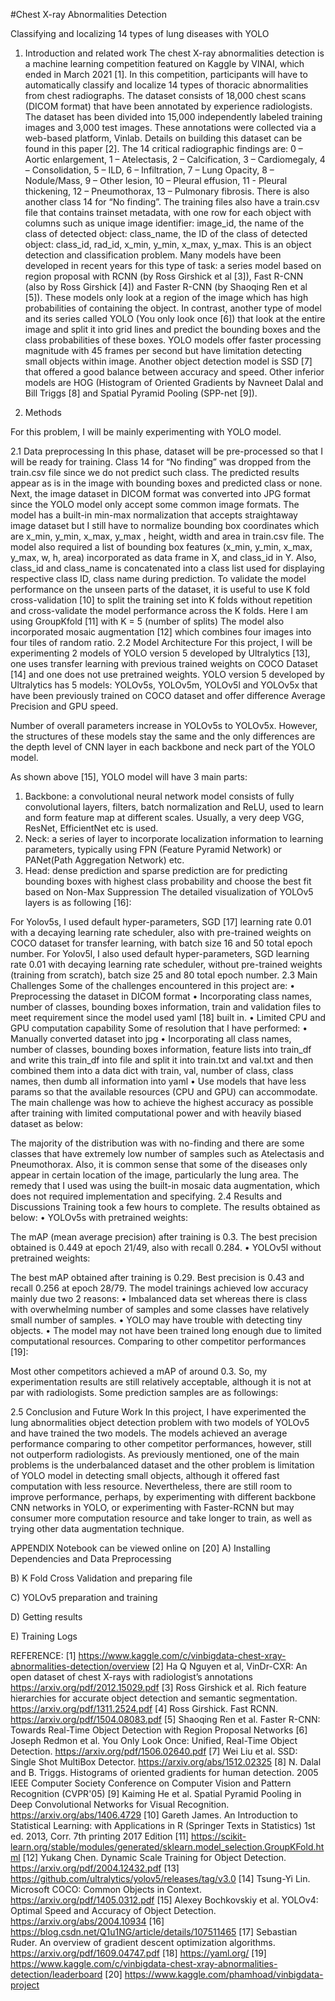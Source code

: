 #Chest X-ray Abnormalities Detection

Classifying and localizing 14 types of lung diseases with YOLO
1.	Introduction and related work
The chest X-ray abnormalities detection is a machine learning competition featured on Kaggle by VINAI, which ended in March 2021 [1]. In this competition, participants will have to automatically classify and localize 14 types of thoracic abnormalities from chest radiographs. The dataset consists of 18,000 chest scans (DICOM format) that have been annotated by experience radiologists. The dataset has been divided into 15,000 independently labeled training images and 3,000 test images. These annotations were collected via a web-based platform, Vinlab. Details on building this dataset can be found in this paper [2]. The 14 critical radiographic findings are: 0 – Aortic enlargement, 1 – Atelectasis, 2 – Calcification, 3 – Cardiomegaly, 4 – Consolidation, 5 – ILD, 6 – Infiltration, 7 – Lung Opacity, 8 – Nodule/Mass, 9 – Other lesion, 10 – Pleural effusion, 11 - Pleural thickening, 12 – Pneumothorax, 13 – Pulmonary fibrosis. There is also another class 14 for “No finding”. The training files also have a train.csv file that contains trainset metadata, with one row for each object with columns such as unique image identifier: image_id, the name of the class of detected object: class_name, the ID of the class of detected object: class_id, rad_id, x_min, y_min, x_max, y_max. 
This is an object detection and classification problem. Many models have been developed in recent years for this type of task: a series model based on region proposal with RCNN (by Ross Girshick et al [3]), Fast R-CNN (also by Ross Girshick [4]) and Faster R-CNN (by Shaoqing Ren et al [5]). These models only look at a region of the image which has high probabilities of containing the object. In contrast, another type of model and its series called YOLO (You only look once [6]) that look at the entire image and split it into grid lines and predict the bounding boxes and the class probabilities of these boxes. YOLO models offer faster processing magnitude with 45 frames per second but have limitation detecting small objects within image.  Another object detection model is SSD [7] that offered a good balance between accuracy and speed. Other inferior models are HOG (Histogram of Oriented Gradients by Navneet Dalal and Bill Triggs [8] and Spatial Pyramid Pooling (SPP-net [9]).


2.	Methods

For this problem, I will be mainly experimenting with YOLO model.

2.1	Data preprocessing
In this phase, dataset will be pre-processed so that I will be ready for training. Class 14 for “No finding” was dropped from the train.csv file since we do not predict such class. The predicted results appear as is in the image with bounding boxes and predicted class or none. Next, the image dataset in DICOM format was converted into JPG format since the YOLO model only accept some common image formats. The model has a built-in min-max normalization that accepts straightaway image dataset but I still have to normalize bounding box coordinates which are x_min, y_min, x_max, y_max ,  height, width and area in train.csv file.
The model also required a list of bounding box features (x_min, y_min, x_max, y_max, w, h, area) incorporated as data frame in X, and class_id in Y. Also, class_id and class_name is concatenated into a class list used for displaying respective class ID, class name during prediction.
To validate the model performance on the unseen parts of the dataset, it is useful to use K fold cross-validation [10] to split the training set into K folds without repetition and cross-validate the model performance across the K folds. Here I am using GroupKfold [11] with K = 5 (number of splits)
The model also incorporated mosaic augmentation [12] which combines four images into four tiles of random ratio.
2.2	Model Architecture 
For this project, I will be experimenting 2 models of YOLO version 5 developed by Ultralytics [13], one uses transfer learning with previous trained weights on COCO Dataset [14] and one does not use pretrained weights. YOLO version 5 developed by Ultralytics has 5 models: YOLOv5s, YOLOv5m, YOLOv5l and YOLOv5x that have been previously trained on COCO dataset and offer difference Average Precision and GPU speed.






Number of overall parameters increase in YOLOv5s to YOLOv5x. However, the structures of these models stay the same and the only differences are the depth level of CNN layer in each backbone and neck part of the YOLO model.
 
 As shown above [15], YOLO model will have 3 main parts: 
1)	Backbone: a convolutional neural network model consists of fully convolutional layers, filters, batch normalization and ReLU, used to learn and form feature map at different scales. Usually, a very deep VGG, ResNet, EfficientNet etc is used.
2)	Neck: a series of layer to incorporate localization information to learning parameters, typically using FPN (Feature Pyramid Network) or PANet(Path Aggregation Network) etc.
3)	Head: dense prediction and sparse prediction are for predicting bounding boxes with highest class probability and choose the best fit based on Non-Max Suppression
The detailed visualization of YOLOv5 layers is as following [16]:











For Yolov5s, I used default hyper-parameters, SGD [17] learning rate 0.01 with a decaying learning rate scheduler, also with pre-trained weights on COCO dataset for transfer learning, with batch size 16 and 50 total epoch number.
For Yolov5l, I also used default hyper-parameters, SGD learning rate 0.01 with decaying learning rate scheduler, without pre-trained weights (training from scratch), batch size 25 and 80 total epoch number.
2.3	Main Challenges
Some of the challenges encountered in this project are:
•	Preprocessing the dataset in DICOM format
•	Incorporating class names, number of classes, bounding boxes information, train and validation files to meet requirement since the model used yaml [18] built in.
•	Limited CPU and GPU computation capability
Some of resolution that I have performed:
•	Manually converted dataset into jpg
•	Incorporating all class names, number of classes, bounding boxes information, feature lists into train_df and write this train_df into file and split it into train.txt and val.txt and then combined them into a data dict with train, val, number of class, class names, then dumb all information into yaml
•	Use models that have less params so that the available resources (CPU and GPU) can accommodate.
The main challenge was how to achieve the highest accuracy as possible after training with limited computational power and with heavily biased dataset as below:
 
The majority of the distribution was with no-finding and there are some classes that have extremely low number of samples such as Atelectasis and Pneumothorax. Also, it is common sense that some of the diseases only appear in certain location of the image, particularly the lung area. The remedy that I used was using the built-in mosaic data augmentation, which does not required implementation and specifying.
2.4	Results and Discussions
Training took a few hours to complete. The results obtained as below:
•	YOLOv5s with pretrained weights:


















The mAP (mean average precision) after training is 0.3. The best precision obtained is 0.449 at epoch 21/49, also with recall 0.284.
•	YOLOv5l without pretrained weights:

















The best mAP obtained after training is 0.29. Best precision is 0.43 and recall 0.256 at epoch 28/79.
The model trainings achieved low accuracy mainly due two 2 reasons:
•	Imbalanced data set whereas there is class with overwhelming number of samples and some classes have relatively small number of samples.
•	YOLO may have trouble with detecting tiny objects.
•	The model may not have been trained long enough due to limited computational resources.
Comparing to other competitor performances [19]:
 
Most other competitors achieved a mAP of around 0.3. So, my experimentation results are still relatively acceptable, although it is not at par with radiologists. Some prediction samples are as followings:
 
2.5	Conclusion and Future Work
In this project, I have experimented the lung abnormalities object detection problem with two models of YOLOv5 and have trained the two models. The models achieved an average performance comparing to other competitor performances, however, still not outperform radiologists. As previously mentioned, one of the main problems is the underbalanced dataset and the other problem is limitation of YOLO model in detecting small objects, although it offered fast computation with less resource. Nevertheless, there are still room to improve performance, perhaps, by experimenting with different backbone CNN networks in YOLO, or experimenting with Faster-RCNN but may consumer more computation resource and take longer to train, as well as trying other data augmentation technique.




















APPENDIX
Notebook can be viewed online on [20]
A)	Installing Dependencies and Data Preprocessing
 
 
 
 
 


B)	K Fold Cross Validation and preparing file
 
 
C)	YOLOv5 preparation and training
 
 
 

D)	Getting results
 
E)	Training Logs
   
   










REFERENCE:
[1] https://www.kaggle.com/c/vinbigdata-chest-xray-abnormalities-detection/overview
[2] Ha Q Nguyen et al, VinDr-CXR: An open dataset of chest X-rays with radiologist’s annotations https://arxiv.org/pdf/2012.15029.pdf
[3] Ross Girshick et al. Rich feature hierarchies for accurate object detection and semantic segmentation. https://arxiv.org/pdf/1311.2524.pdf 
[4] Ross Girshick. Fast RCNN. https://arxiv.org/pdf/1504.08083.pdf 
[5] Shaoqing Ren et al. Faster R-CNN: Towards Real-Time Object Detection with Region Proposal Networks
[6] Joseph Redmon et al. You Only Look Once: Unified, Real-Time Object Detection. https://arxiv.org/pdf/1506.02640.pdf 
[7] Wei Liu et al. SSD: Single Shot MultiBox Detector. https://arxiv.org/abs/1512.02325 
[8] N. Dalal and B. Triggs. Histograms of oriented gradients for human detection. 2005 IEEE Computer Society Conference on Computer Vision and Pattern Recognition (CVPR'05)
[9] Kaiming He et al. Spatial Pyramid Pooling in Deep Convolutional Networks for Visual Recognition. https://arxiv.org/abs/1406.4729 
[10] Gareth James. An Introduction to Statistical Learning: with Applications in R (Springer Texts in Statistics) 1st ed. 2013, Corr. 7th printing 2017 Edition
[11] https://scikit-learn.org/stable/modules/generated/sklearn.model_selection.GroupKFold.html
[12] Yukang Chen. Dynamic Scale Training for Object Detection. https://arxiv.org/pdf/2004.12432.pdf 
[13] https://github.com/ultralytics/yolov5/releases/tag/v3.0
[14] Tsung-Yi Lin. Microsoft COCO: Common Objects in Context. https://arxiv.org/pdf/1405.0312.pdf 
[15] Alexey Bochkovskiy et al. YOLOv4: Optimal Speed and Accuracy of Object Detection. https://arxiv.org/abs/2004.10934
[16] https://blog.csdn.net/Q1u1NG/article/details/107511465
[17] Sebastian Ruder. An overview of gradient descent optimization algorithms. https://arxiv.org/pdf/1609.04747.pdf
[18] https://yaml.org/
[19] https://www.kaggle.com/c/vinbigdata-chest-xray-abnormalities-detection/leaderboard
[20] https://www.kaggle.com/phamhoad/vinbigdata-project 

